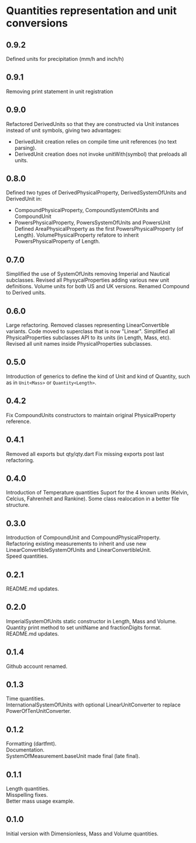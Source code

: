 # Quantities representation and unit conversions

## 0.9.2
Defined units for precipitation (mm/h and inch/h)

## 0.9.1
Removing print statement in unit registration

## 0.9.0
Refactored DerivedUnits so that they are constructed via Unit instances instead of unit symbols, giving two advantages:  
* DerivedUnit creation relies on compile time unit references (no text parsing).
* DerivedUnit creation does not invoke unitWith(symbol) that preloads all units.

## 0.8.0
Defined two types of DerivedPhysicalProperty, DerivedSystemOfUnits and DerivedUnit in:
* CompoundPhysicalProperty, CompoundSystemOfUnits and CompoundUnit
* PowersPhysicalProperty, PowersSystemOfUnits and PowersUnit
Defined AreaPhysicalProperty as the first PowersPhysicalProperty (of Length).
VolumePhysicalProperty refatore to inherit PowersPhysicalProperty of Length.

## 0.7.0
Simplified the use of SystemOfUnits removing Imperial and Nautical subclasses.
Revised all PhysycalProperties adding various new unit definitions.
Volume units for both US and UK versions.
Renamed Compound to Derived units.

## 0.6.0
Large refactoring.
Removed classes representing LinearConvertible variants. Code moved to superclass that is now "Linear".
Simplified all PhysicalProperties subclasses API to its units (in Length, Mass, etc).
Revised all unit names inside PhysicalProperties subclasses.

## 0.5.0
Introduction of generics to define the kind of Unit and kind of Quantity,
such as in `Unit<Mass>` or `Quantity<Length>`.

## 0.4.2
Fix CompoundUnits constructors to maintain original PhysicalProperty reference.

## 0.4.1
Removed all exports but qty/qty.dart 
Fix missing exports post last refactoring.

## 0.4.0
Introduction of Temperature quantities
Suport for the 4 known units (Kelvin, Celcius, Fahrenheit and Rankine).
Some class realocation in a better file structure.

## 0.3.0
Introduction of CompoundUnit and CompoundPhysicalProperty.  
Refactoring existing measurements to inherit and use new LinearConvertibleSystemOfUnits and LinearConvertibleUnit.  
Speed quantities.  

## 0.2.1
README.md updates.  

## 0.2.0
ImperialSystemOfUnits static constructor in Length, Mass and Volume.  
Quantity print method to set unitName and fractionDigits format.  
README.md updates.  

## 0.1.4
Github account renamed.  

## 0.1.3
Time quantities.  
InternationalSystemOfUnits with optional LinearUnitConverter to replace PowerOfTenUnitConverter.  

## 0.1.2
Formatting (dartfmt).  
Documentation.  
SystemOfMeasurement.baseUnit made final (late final).  

## 0.1.1
Length quantities.  
Misspelling fixes.  
Better mass usage example.  

## 0.1.0
Initial version with Dimensionless, Mass and Volume quantities.  